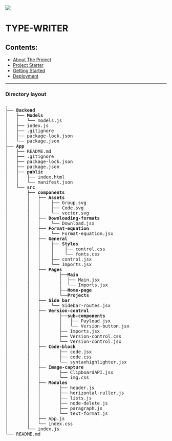 ![](https://i.imgur.com/EpGyFsb.png)

# TYPE-WRITER
## Contents:
- [About The Project]()
- [Project Starter]()
- [Getting Started]()
- [Deployment]()
--- 
### Directory layout

<pre>
.
├── <strong>Backend</strong>
│   ├── <strong>Models</strong>
│   │   └── models.js
│   ├── index.js
│   ├── .gitignore
│   ├── package-lock.json
│   └── package.json
├── <strong>App</strong>
│   ├── README.md
│   ├── .gitignore
│   ├── package-lock.json
│   ├── package.json
│   ├── <strong>public</strong>
│   │   ├── index.html
│   │   └── manifest.json
│   └── <strong>src</strong>
│       ├── <strong>components</strong>
│       │   ├── <strong>Assets</strong>
│       │   │    ├── Group.svg
│       │   │    ├── Code.svg
│       │   │    └── vector.svg
│       │   ├── <strong>Downloading-formats</strong>
│       │   │    └── Download.jsx
│       │   ├── <strong>Format-equation</strong>
│       │   │    └── Format-equation.jsx
│       │   ├── <strong>General</strong>
│       │   │    ├── <strong>Styles</strong>
│       │   │    │    ├── control.css
│       │   │    │    └── fonts.css
│       │   │    ├── control.jsx
│       │   │    └── Imports.jsx
│       │   ├── <strong>Pages</strong>
│       │   │       ├──<strong>Main</strong>
│       │   │       │  ├── Main.jsx
│       │   │       │  └── Imports.jsx
│       │   │       ├──<strong>Home-page</strong>
│       │   │       └──<strong>Projects</strong>
│       │   ├── <strong>Side bar</strong>
│       │   │    └── Sidebar-routes.jsx
│       │   ├── <strong>Version-control</strong>
│       │   │       ├──<strong>sub-components</strong>
│       │   │       │   ├── Payload.jsx
│       │   │       │   └── Version-button.jsx
│       │   │       ├── Imports.jsx
│       │   │       ├── Version-control.css
│       │   │       └── Version-control.jsx
│       │   ├── <strong>Code-block</strong>
│       │   │       ├── code.jsx
│       │   │       ├── code.css
│       │   │       └── syntaxhighlighter.jsx
│       │   ├── <strong>Image-capture</strong>
│       │   │       ├── ClipboardAPI.jsx
│       │   │       └── img.css
│       │   ├── <strong>Modules</strong>
│       │   │       ├── header.js
│       │   │       ├── horizontal-ruller.js
│       │   │       ├── lists.js
│       │   │       ├── node-delete.js
│       │   │       ├── paragraph.js
│       │   │       └── text-format.js
│       │   ├── App.js
│       │   └── index.css
│       └── index.js
└── README.md
</pre>

